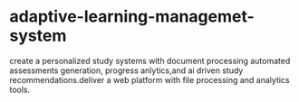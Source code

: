 # adaptive-learning-managemet-system
create a personalized study systems with document processing automated assessments generation, progress anlytics,and ai driven study recommendations.deliver a web platform with file processing and analytics tools.
